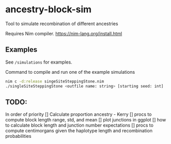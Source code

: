 # ancestry-block-sim
Tool to simulate recombination of different ancestries

Requires Nim compiler. https://nim-lang.org/install.html

## Examples
See `/simulations` for examples.

Command to compile and run one of the example simulations
```bash
nim c -d:release singeSiteSteppingStone.nim
./singleSiteSteppingStone <outfile name: string> [starting seed: int]
```


## TODO:
In order of priority
[] Calculate proportion ancestry - Kerry
[] procs to compute block length range, std, and mean
[] plot junctions in ggplot
[] how to calculate block length and junction number expectations
[] procs to compute centimorgans given the haplotype length and recombination probabilities